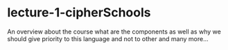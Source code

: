 # lecture-1-cipherSchools
An overview about the course what are the components as well as why we should give priority to this language and not to other and many more...
